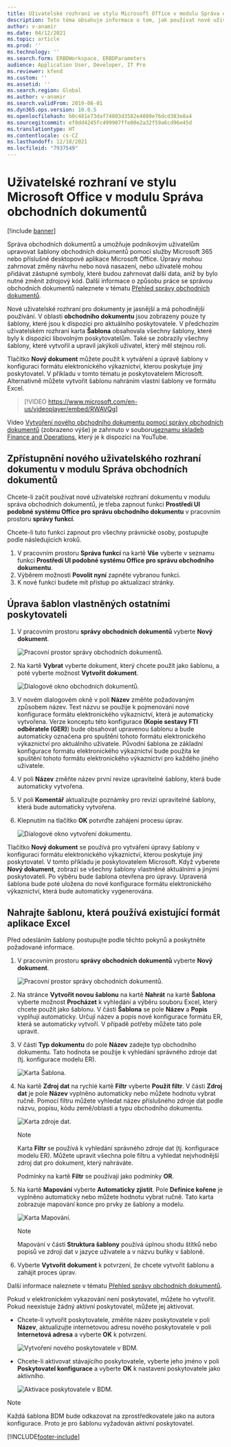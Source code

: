 ```yaml
---
title: Uživatelské rozhraní ve stylu Microsoft Office v modulu Správa obchodních dokumentů (obsahuje video)
description: Toto téma obsahuje informace o tom, jak používat nové uživatelské rozhraní ve funkci správy obchodních dokumentů v rozhraní elektronického výkaznictví (ER).
author: v-anamir
ms.date: 04/12/2021
ms.topic: article
ms.prod: ''
ms.technology: ''
ms.search.form: ERBDWorkspace, ERBDParameters
audience: Application User, Developer, IT Pro
ms.reviewer: kfend
ms.custom: ''
ms.assetid: ''
ms.search.region: Global
ms.author: v-anamir
ms.search.validFrom: 2019-08-01
ms.dyn365.ops.version: 10.0.5
ms.openlocfilehash: b0c481e73daf74803d3582e4089e76dcd383e8a4
ms.sourcegitcommit: ef0dd4245fc499907ffe00e2a32f59a6cd96e45d
ms.translationtype: HT
ms.contentlocale: cs-CZ
ms.lasthandoff: 12/18/2021
ms.locfileid: "7937549"
---
```

# <a name="microsoft-office-style-user-interface-in-business-document-management"></a>Uživatelské rozhraní ve stylu Microsoft Office v modulu Správa obchodních dokumentů

[!include [banner](../includes/banner.md)]

Správa obchodních dokumentů a umožňuje podnikovým uživatelům upravovat šablony obchodních dokumentů pomocí služby Microsoft 365 nebo příslušné desktopové aplikace Microsoft Office. Úpravy mohou zahrnovat změny návrhu nebo nová nasazení, nebo uživatelé mohou přidávat zástupné symboly, které budou zahrnovat další data, aniž by bylo nutné změnit zdrojový kód. Další informace o způsobu práce se správou obchodních dokumentů naleznete v tématu [Přehled správy obchodních dokumentů](er-business-document-management.md).

Nové uživatelské rozhraní pro dokumenty je jasnější a má pohodlnější používání. V oblasti **obchodního dokumentu** jsou zobrazeny pouze ty šablony, které jsou k dispozici pro aktuálního poskytovatele. V předchozím uživatelském rozhraní karta **Šablona** obsahovala všechny šablony, které byly k dispozici libovolným poskytovatelům. Také se zobrazily všechny šablony, které vytvořil a upravil jakýkoli uživatel, který měl stejnou roli.

Tlačítko **Nový dokument** můžete použít k vytváření a úpravě šablony v konfiguraci formátu elektronického výkaznictví, kterou poskytuje jiný poskytovatel. V příkladu v tomto tématu je poskytovatelem Microsoft. Alternativně můžete vytvořit šablonu nahráním vlastní šablony ve formátu Excel.


> [!VIDEO https://www.microsoft.com/en-us/videoplayer/embed/RWAVQg]

Video [Vytvoření nového obchodního dokumentu pomocí správy obchodních dokumentů](https://youtu.be/gAIYl-mM_pw) (zobrazeno výše) je zahrnuto v souboru[seznamu skladeb Finance and Operations](https://www.youtube.com/playlist?list=PLcakwueIHoT_SYfIaPGoOhloFoCXiUSyW), který je k dispozici na YouTube.

## <a name="make-the-new-document-ui-in-business-document-management-available"></a>Zpřístupnění nového uživatelského rozhraní dokumentu v modulu Správa obchodních dokumentů

Chcete-li začít používat nové uživatelské rozhraní dokumentu v modulu správa obchodních dokumentů, je třeba zapnout funkci **Prostředí UI podobné systému Office pro správu obchodního dokumentu** v pracovním prostoru **správy funkcí**.

Chcete-li tuto funkci zapnout pro všechny právnické osoby, postupujte podle následujících kroků.

1. V pracovním prostoru **Správa funkcí** na kartě **Vše** vyberte v seznamu funkci **Prostředí UI podobné systému Office pro správu obchodního dokumentu**.
2. Výběrem možnosti **Povolit nyní** zapněte vybranou funkci.
3. K nové funkci budete mít přístup po aktualizaci stránky.

## <a name="edit-templates-that-are-owned-by-other-providers"></a>Úprava šablon vlastněných ostatními poskytovateli

1. V pracovním prostoru **správy obchodních dokumentů** vyberte **Nový dokument**.

    ![Pracovní prostor správy obchodních dokumentů.](./media/BDM_overview_new_template1.png)

2. Na kartě **Vybrat** vyberte dokument, který chcete použít jako šablonu, a poté vyberte možnost **Vytvořit dokument**.

    ![Dialogové okno obchodních dokumentů.](./media/BDM_overview_new_template2.png)

3. V novém dialogovém okně v poli **Název** změňte požadovaným způsobem název. Text názvu se použije k pojmenování nové konfigurace formátu elektronického výkaznictví, která je automaticky vytvořena. Verze konceptu této konfigurace **(Kopie sestavy FTI odběratele (GER)**) bude obsahovat upravenou šablonu a bude automaticky označena pro spuštění tohoto formátu elektronického výkaznictví pro aktuálního uživatele. Původní šablona ze základní konfigurace formátu elektronického výkaznictví bude použita ke spuštění tohoto formátu elektronického výkaznictví pro každého jiného uživatele.
4. V poli **Název** změňte název první revize upravitelné šablony, která bude automaticky vytvořena.
5. V poli **Komentář** aktualizujte poznámky pro revizi upravitelné šablony, která bude automaticky vytvořena.
6. Klepnutím na tlačítko **OK** potvrďte zahájení procesu úprav.

    ![Dialogové okno vytvoření dokumentu.](./media/BDM_overview_new_template3.png)

Tlačítko **Nový dokument** se používá pro vytváření úpravy šablony v konfiguraci formátu elektronického výkaznictví, kterou poskytuje jiný poskytovatel. V tomto příkladu je poskytovatelem Microsoft. Když vyberete **Nový dokument**, zobrazí se všechny šablony vlastněné aktuálními a jinými poskytovateli. Po výběru bude šablona otevřena pro úpravy. Upravená šablona bude poté uložena do nové konfigurace formátu elektronického výkaznictví, která bude automaticky vygenerována.

## <a name="upload-a-template-that-uses-an-existing-excel-format"></a>Nahrajte šablonu, která používá existující formát aplikace Excel
Před odesláním šablony postupujte podle těchto pokynů a poskytněte požadované informace.

1. V pracovním prostoru **správy obchodních dokumentů** vyberte **Nový dokument**.

    ![Pracovní prostor správy obchodních dokumentů.](./media/BDM_overview_new_template1.png)
    
2. Na stránce **Vytvořit novou šablonu** na kartě **Nahrát** na kartě **Šablona** vyberte možnost **Procházet** k vyhledání a výběru souboru Excel, který chcete použít jako šablonu. V části **Šablona** se pole **Název** a **Popis** vyplňují automaticky. Určují název a popis nové konfigurace formátu ER, která se automaticky vytvoří. V případě potřeby můžete tato pole upravit.
3. V části **Typ dokumentu** do pole **Název** zadejte typ obchodního dokumentu. Tato hodnota se použije k vyhledání správného zdroje dat (tj. konfigurace modelu ER).

    ![Karta Šablona.](./media/BDM_overview_new_UI_import_21.jpg)

4. Na kartě **Zdroj dat** na rychlé kartě **Filtr** vyberte **Použít filtr**. V části **Zdroj dat** je pole **Název** vyplněno automaticky nebo můžete hodnotu vybrat ručně. Pomocí filtru můžete vyhledat název příslušného zdroje dat podle názvu, popisu, kódu země/oblasti a typu obchodního dokumentu.

    ![Karta zdroje dat.](./media/BDM_overview_new_UI_import_31.jpg)
    
    > [!NOTE]
    > Karta **Filtr** se používá k vyhledání správného zdroje dat (tj. konfigurace modelu ER). Můžete upravit všechna pole filtru a vyhledat nejvhodnější zdroj dat pro dokument, který nahráváte.
    > 
    > Podmínky na kartě **Filtr** se používají jako podmínky **OR**.
    
5. Na kartě **Mapování** vyberte **Automaticky zjistit**. Pole **Definice kořene** je vyplněno automaticky nebo můžete hodnotu vybrat ručně. Tato karta zobrazuje mapování konce pro prvky ze šablony a modelu.

    ![Karta Mapování.](./media/BDM_overview_new_UI_import_41.jpg)
    
   > [!NOTE]
   > Mapování v části **Struktura šablony** používá úplnou shodu štítků nebo popisů ve zdroji dat v jazyce uživatele a v názvu buňky v šabloně.

6. Vyberte **Vytvořit dokument** k potvrzení, že chcete vytvořit šablonu a zahájit proces úprav.

Další informace naleznete v tématu [Přehled správy obchodních dokumentů](er-business-document-management.md).

Pokud v elektronickém vykazování není poskytovatel, můžete ho vytvořit. Pokud neexistuje žádný aktivní poskytovatel, můžete jej aktivovat.

- Chcete-li vytvořit poskytovatele, změňte název poskytovatele v poli **Název**, aktualizujte internetovou adresu nového poskytovatele v poli **Internetová adresa** a vyberte **OK** k potvrzení.

    ![Vytvoření nového poskytovatele v BDM.](./media/bdm_create_provider.png)
    
- Chcete-li aktivovat stávajícího poskytovatele, vyberte jeho jméno v poli **Poskytovatel konfigurace** a vyberte **OK** k nastavení poskytovatele jako aktivního.

    ![Aktivace poskytovatele v BDM.](./media/bdm_choose_provider.png)

> [!NOTE]
> Každá šablona BDM bude odkazovat na zprostředkovatele jako na autora konfigurace. Proto je pro šablonu vyžadován aktivní poskytovatel.

[!INCLUDE[footer-include](../../../includes/footer-banner.md)]
